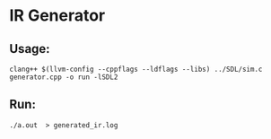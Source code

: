 #  IR Generator


## Usage:
```
clang++ $(llvm-config --cppflags --ldflags --libs) ../SDL/sim.c generator.cpp -o run -lSDL2
```

## Run:
```
./a.out  > generated_ir.log
```